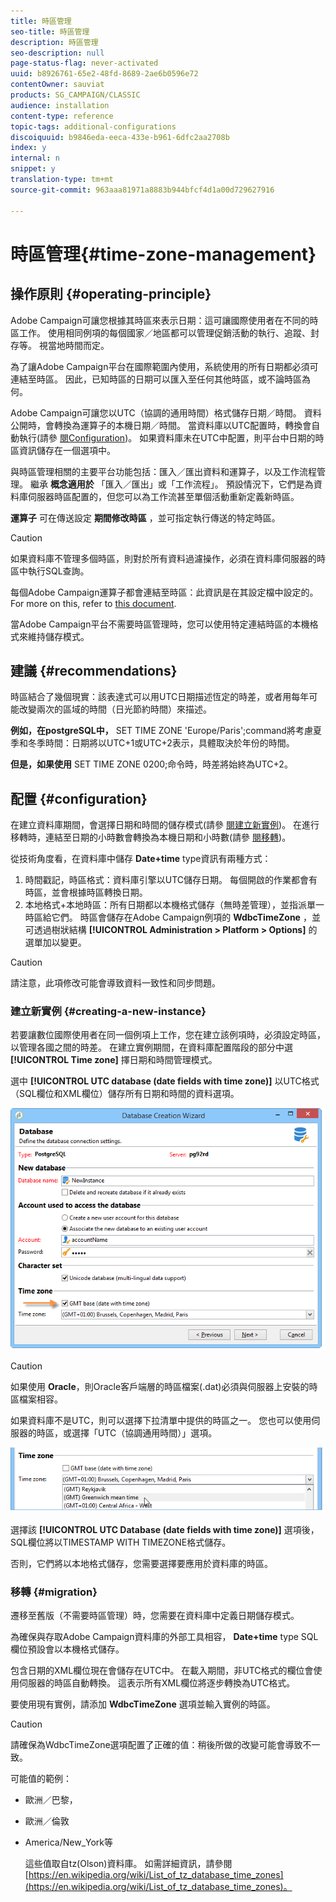 ```yaml
---
title: 時區管理
seo-title: 時區管理
description: 時區管理
seo-description: null
page-status-flag: never-activated
uuid: b8926761-65e2-48fd-8689-2ae6b0596e72
contentOwner: sauviat
products: SG_CAMPAIGN/CLASSIC
audience: installation
content-type: reference
topic-tags: additional-configurations
discoiquuid: b9846eda-eeca-433e-b961-6dfc2aa2708b
index: y
internal: n
snippet: y
translation-type: tm+mt
source-git-commit: 963aaa81971a8883b944bfcf4d1a00d729627916

---
```



# 時區管理{#time-zone-management}

## 操作原則 {#operating-principle}

Adobe Campaign可讓您根據其時區來表示日期：這可讓國際使用者在不同的時區工作。 使用相同例項的每個國家／地區都可以管理促銷活動的執行、追蹤、封存等。 視當地時間而定。

為了讓Adobe Campaign平台在國際範圍內使用，系統使用的所有日期都必須可連結至時區。 因此，已知時區的日期可以匯入至任何其他時區，或不論時區為何。

Adobe Campaign可讓您以UTC（協調的通用時間）格式儲存日期／時間。 資料公開時，會轉換為運算子的本機日期／時間。 當資料庫以UTC配置時，轉換會自動執行(請參 [閱Configuration](#configuration))。 如果資料庫未在UTC中配置，則平台中日期的時區資訊儲存在一個選項中。

與時區管理相關的主要平台功能包括：匯入／匯出資料和運算子，以及工作流程管理。 繼承 **概念適用於** 「匯入／匯出」或「工作流程」。 預設情況下，它們是為資料庫伺服器時區配置的，但您可以為工作流甚至單個活動重新定義新時區。

**運算子** 可在傳送設定 **期間修改時區** ，並可指定執行傳送的特定時區。

>[!CAUTION]
>
>如果資料庫不管理多個時區，則對於所有資料過濾操作，必須在資料庫伺服器的時區中執行SQL查詢。

每個Adobe Campaign運算子都會連結至時區：此資訊是在其設定檔中設定的。 For more on this, refer to [this document](../../platform/using/access-management.md).

當Adobe Campaign平台不需要時區管理時，您可以使用特定連結時區的本機格式來維持儲存模式。

## 建議 {#recommendations}

時區結合了幾個現實：該表達式可以用UTC日期描述恆定的時差，或者用每年可能改變兩次的區域的時間（日光節約時間）來描述。

**例如，在postgreSQL中，** SET TIME ZONE &#39;Europe/Paris&#39;;command將考慮夏季和冬季時間：日期將以UTC+1或UTC+2表示，具體取決於年份的時間。

**但是，如果使用** SET TIME ZONE 0200;命令時，時差將始終為UTC+2。

## 配置 {#configuration}

在建立資料庫期間，會選擇日期和時間的儲存模式(請參 [閱建立新實例](#creating-a-new-instance))。 在進行移轉時，連結至日期的小時數會轉換為本機日期和小時數(請參 [閱移轉](#migration))。

從技術角度看，在資料庫中儲存 **Date+time** type資訊有兩種方式：

1. 時間戳記，時區格式：資料庫引擎以UTC儲存日期。 每個開啟的作業都會有時區，並會根據時區轉換日期。
1. 本地格式+本地時區：所有日期都以本機格式儲存（無時差管理），並指派單一時區給它們。 時區會儲存在Adobe Campaign例項的 **WdbcTimeZone** ，並可透過樹狀結構 **[!UICONTROL Administration > Platform > Options]** 的選單加以變更。

>[!CAUTION]
>
>請注意，此項修改可能會導致資料一致性和同步問題。

### 建立新實例 {#creating-a-new-instance}

若要讓數位國際使用者在同一個例項上工作，您在建立該例項時，必須設定時區，以管理各國之間的時差。 在建立實例期間，在資料庫配置階段的部分中選 **[!UICONTROL Time zone]** 擇日期和時間管理模式。

選中 **[!UICONTROL UTC database (date fields with time zone)]** 以UTC格式（SQL欄位和XML欄位）儲存所有日期和時間的資料選項。

![](assets/install_wz_select_utc_option.png)

>[!CAUTION]
>
>如果使用 **Oracle**，則Oracle客戶端層的時區檔案(.dat)必須與伺服器上安裝的時區檔案相容。

如果資料庫不是UTC，則可以選擇下拉清單中提供的時區之一。 您也可以使用伺服器的時區，或選擇「UTC（協調通用時間）」選項。

![](assets/install_wz_unselect_utc_option.png)

選擇該 **[!UICONTROL UTC Database (date fields with time zone)]** 選項後，SQL欄位將以TIMESTAMP WITH TIMEZONE格式儲存。

否則，它們將以本地格式儲存，您需要選擇要應用於資料庫的時區。

### 移轉 {#migration}

遷移至舊版（不需要時區管理）時，您需要在資料庫中定義日期儲存模式。

為確保與存取Adobe Campaign資料庫的外部工具相容， **Date+time** type SQL欄位預設會以本機格式儲存。

包含日期的XML欄位現在會儲存在UTC中。 在載入期間，非UTC格式的欄位會使用伺服器的時區自動轉換。 這表示所有XML欄位將逐步轉換為UTC格式。

要使用現有實例，請添加 **WdbcTimeZone** 選項並輸入實例的時區。

>[!CAUTION]
>
>請確保為WdbcTimeZone選項配置了正確的值：稍後所做的改變可能會導致不一致。

可能值的範例：

* 歐洲／巴黎，
* 歐洲／倫敦
* America/New_York等

   這些值取自tz(Olson)資料庫。 如需詳細資訊，請參閱 [https://en.wikipedia.org/wiki/List_of_tz_database_time_zones](https://en.wikipedia.org/wiki/List_of_tz_database_time_zones)。

